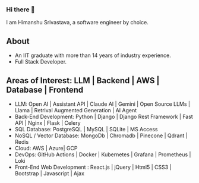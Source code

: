 ### Hi there 👋

I am Himanshu Srivastava, a software engineer by choice.

## About
- An IIT graduate with more than 14 years of industry experience.
- Full Stack Developer.

## Areas of Interest: LLM | Backend | AWS | Database | Frontend

- LLM: Open AI | Assistant API | Claude AI | Gemini | Open Source LLMs | Llama | Retrival Augmented Generation | AI Agent
- Back-End Development: Python | Django | Django Rest Framework | Fast API | Nginx | Flask | Celery
- SQL Database: PostgreSQL | MySQL | SQLite | MS Access
- NoSQL / Vector Database: MongoDb | Chromadb | Pinecone | Qdrant | Redis
- Cloud: AWS | Azure| GCP
- DevOps: GitHub Actions | Docker | Kubernetes | Grafana | Prometheus | Loki
- Front-End Web Development : React.js | jQuery | Html5 | CSS3 | Bootstrap | Javascript | Ajax

